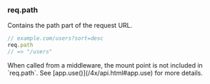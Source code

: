 <!---
 Copyright (c) 2016 StrongLoop, IBM, and Express Contributors
 License: MIT
-->

<h3 id='req.path'>req.path</h3>

Contains the path part of the request URL.

~~~js
// example.com/users?sort=desc
req.path
// => "/users"
~~~

<div class="doc-box doc-info" markdown="1">
When called from a middleware, the mount point is not included in `req.path`. See [app.use()](/4x/api.html#app.use) for more details.
</div>

